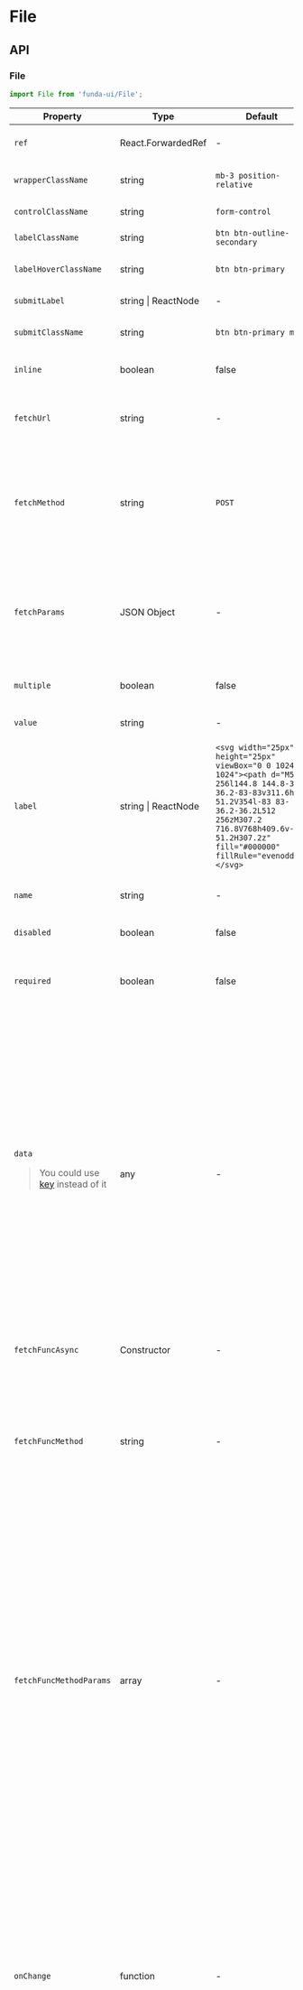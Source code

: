 # File


## API

### File
```js
import File from 'funda-ui/File';
```
| Property | Type | Default | Description |
| --- | --- | --- | --- |
| `ref` | React.ForwardedRef | - | It is the return element of this component.  |
| `wrapperClassName` | string | `mb-3 position-relative` | The class name of the control wrapper. |
| `controlClassName` | string | `form-control` | The class name of the control. |
| `labelClassName` | string | `btn btn-outline-secondary` | The class name of the label. |
| `labelHoverClassName` | string | `btn btn-primary` | The class name of the select button on hover. |
| `submitLabel` | string \| ReactNode | - | Specifies a label for submit button |
| `submitClassName` | string | `btn btn-primary mt-2` | The class name of the submit button. |
| `inline` | boolean | false | If true the group are on the same horizontal row. |
| `fetchUrl` | string | - | If the URL exists, it is passed using the default fetch method ([Fetch API](https://developer.mozilla.org/en-US/docs/Web/API/Fetch_API/Using_Fetch)). |
| `fetchMethod` | string | `POST` | The request's method (GET, POST, etc.) <blockquote>Valid when the `fetchUrl` attribute is not empty</blockquote>|
| `fetchParams` | JSON Object | - | Set of query parameters in the request <blockquote>Valid when the `fetchUrl` attribute is not empty</blockquote> |
| `multiple` | boolean | false | A file upload field that accepts multiple values |
| `value` | string | - | Set a default value for this control |
| `label` | string \| ReactNode | `<svg width="25px" height="25px" viewBox="0 0 1024 1024"><path d="M512 256l144.8 144.8-36.2 36.2-83-83v311.6h-51.2V354l-83 83-36.2-36.2L512 256zM307.2 716.8V768h409.6v-51.2H307.2z" fill="#000000" fillRule="evenodd"/></svg>` | It is used to specify a label for an element of a form. |
| `name` | string | - | Name is not deprecated when used with form fields. |
| `disabled` | boolean | false | Whether it is disabled |
| `required` | boolean | false | When present, it specifies that a field must be filled out before submitting the form. |
| `data`  <blockquote>You could use [key](https://react.dev/learn/rendering-lists#why-does-react-need-keys) instead of it</blockquote>  | any  | - | Incoming data, you can set the third parameter of `onComplete`. <blockquote>Changes in the `data` value will cause the component to re-render. It will be used when the value or content does not change when switching routes and needs to re-render the component or get the request.</blockquote> |
| `fetchFuncAsync` | Constructor | - | A method as a string from the constructor.  |
| `fetchFuncMethod` | string  | - | When the property is *true*, every time the select changes, a data request will be triggered. <br /><blockquote>The methord must be a Promise Object.</blockquote> |
| `fetchFuncMethodParams` | array  | - | The parameter passed by the method, it is an array. <br />Note: the first element is a query string, the second element is the number of queried data (usually a number), and then you can increase the third, or fourth, and more parameters. <br />Such as `['',0]`, `['',99,'string 1','string 2']` <br /><blockquote>There should be at least one parameter which is the query string.</blockquote> |
| `onChange` | function  | - | Call a function when the value of an HTML element is changed. It returns three callback values. <br /> <ol><li>The first is the file input (**HTML Element**)</li><li>The second parameter is submit button (**HTML Element**)</li><li> The third is current value (**[An object of FileList](https://developer.mozilla.org/en-US/docs/Web/API/FileList)**)</li></ol> |
| `onProgress` | function  | - | Call a function when upload is in progress. It returns three callback values. <br /> <ol><li>The first is (**[An object of FileList](https://developer.mozilla.org/en-US/docs/Web/API/FileList)**)</li><li>The second is the file input (**HTML Element**)</li><li>The last parameter is submit button (**HTML Element**)</li></ol> |
| `onComplete` | function  | - | Call a function when the modal is submitted. It returns four callback values. <br /> <ol><li>The one is the file input (**HTML Element**)</li><li>The second parameter is submit button (**HTML Element**)</li><li>The third parameter is the callback from backend (**JSON Object Literals**)</li><li>The last is incoming data from attribute `data`. (**Any**)</li></ol> |




It accepts all props which this control support.

## Examples

### Use the default [fetch](https://developer.mozilla.org/en-US/docs/Web/API/Fetch_API) method

```js
import React from "react";
import File from 'funda-ui/File';


export default () => {

    function handleChange(input: HTMLInputElement, submitEl: HTMLElement, value: any) {
        console.log(input, submitEl, value);
    }

    function handleComplete(input: HTMLInputElement, submitEl: HTMLElement, value: any) {
       console.log(input, value);
    }

    function handleProgress(files: any[], input: HTMLInputElement, submitEl: HTMLElement) {
        console.log(files);
    }

    return (
        <>
            <File 
                fetchUrl="http://api"
                fetchMethod="POST"
                fetchParams={{
                    Authorization: `Bearer xxxx-xxxx-xxxx-xxxx`,
                }}
                label="Select file" 
                labelClassName="btn btn-outline-secondary"       
                labelHoverClassName="btn btn-primary"
                submitLabel="Upload" 
                submitClassName="btn btn-primary mt-2"
                onChange={handleChange}
                onComplete={handleComplete}
                onProgress={handleProgress}
            />

        </>
    );
}
```


### Upload controls and buttons are on the same line

Use the `inline` attribute.


```js
import React from "react";
import File from 'funda-ui/File';

export default () => {
    return (
        <>
            <File 
                fetchUrl="http://api"
                fetchMethod="POST"
                fetchParams={{
                    Authorization: `Bearer xxxx-xxxx-xxxx-xxxx`,
                }}
                label="Select file" 
                labelClassName="btn btn-sm btn-outline-secondary px-0 border-0 text-primary"
                labelHoverClassName="btn btn-sm btn-outline-secondary px-0 border-0 text-primary"
                submitLabel="Upload" 
                submitClassName="btn btn-sm btn-primary"
                inline
            />

        </>
    );
}
```



### Use a custom API interface:



```js
import React from "react";
import File from 'funda-ui/File';


class UploadService {
    
    // `upto()` must be a Promise Object
    async upto(searchStr = '', limit = 0, otherParam = '') {

        console.log('searchStr: ', searchStr);
        console.log("limit: ", limit);
        console.log("otherParam (file data with stream): ", otherParam);

        // processing stream type via php/java/go/...
        // ...
        
        return {
            code: 0,
            message: 'OK',
            data: 'upload successfully'
        };
    }

}


export default () => {

    function handleChange(input: HTMLInputElement, submitEl: HTMLElement, value: any) {
        console.log(input, submitEl, value);
    }

    function handleComplete(input: HTMLInputElement, submitEl: HTMLElement, value: any) {
       console.log(input, value);
    }

    function handleProgress(files: any[], input: HTMLInputElement, submitEl: HTMLElement) {
        console.log(files);
    }


    return (
        <>
            <File 
                fetchFuncAsync={new UploadService}
                fetchFuncMethod="upto"
                fetchFuncMethodParams={['',0]}
                label="Select file" 
                labelClassName="btn btn-outline-secondary"       
                labelHoverClassName="btn btn-primary"
                submitLabel="Upload" 
                submitClassName="btn btn-primary mt-2"
                onChange={handleChange}
                onComplete={handleComplete}
                onProgress={handleProgress}
            />

        </>
    );
}
```





### Access streams of data with this component


```js
import React, { useState } from "react";
import File from 'funda-ui/File';


export default () => {

    const [filesData, setFilesData] = useState<any[]>([]);

    const getExt = (filename: string) => {
        const ext = /^.+\.([^.]+)$/.exec(filename);
        return ext == null ? "" : ext[1];
    };



    /**
     * base64 to ArrayBuffer
     * @param {String} data 
     * @returns {ArrayBuffer}
     */
    /*
    @returns:

    ArrayBuffer(522240)

        byteLength: 522240
        detached: false
        maxByteLength: 522240
        resizable: false
        [[Prototype]]: ArrayBuffer
        [[Int8Array]]: Int8Array(522240)
        [[Uint8Array]]: Uint8Array(522240)
        [[Int16Array]]: Int16Array(261120)
        [[Int32Array]]: Int32Array(130560)
        [[ArrayBufferByteLength]]: 522240
        [[ArrayBufferData]]: 673
    */
    function base64ToArrayBuffer(data) {

        let res = data;
        if (data.indexOf('base64,') >= 0) {
            res = data.split('base64,')[1];
        }

        //
        const binaryString = atob(res);
        const bytes = new Uint8Array(binaryString.length);
        for (let i = 0; i < binaryString.length; i++) {
            bytes[i] = binaryString.charCodeAt(i);
        }
        return bytes.buffer;
    }

    /**
     * ArrayBuffer to Uint8Array
     * @param {ArrayBuffer} data 
     * @returns {Uint8Array}
     */
    /*
    @returns:

    Uint8Array(522240) [208, 207, 17, 224, 161, 177, 26, 225, 0, 0, ......]
    */
    function arrayBufferToUint8Array(data) {
        const bytes = new Uint8Array(data);
        return bytes;
    }




    function handleChange(input: HTMLInputElement, submitEl: HTMLElement, value: any) {
        setFilesData([]);
        console.log(input, submitEl, value);
    }

    function handleComplete(input: HTMLInputElement, submitEl: HTMLElement, value: any) {
       console.log(input, value);
    }

    function handleProgress(files: any[], input: HTMLInputElement, submitEl: HTMLElement) {
        if (files.length === 0) {
            alert('Please select a file')
            return;
        } else {

            // setFilesData
            [].slice.call(files).forEach((file: any) => {
             
                const size = file.size;
                const mimeType = file.type;
                const name = file.name;
                const ext = getExt(name);


                // get file content
                const reader = new FileReader();
                reader.addEventListener('load', (event) => {
                    const b64string = (event.currentTarget as any).result;
                    const arrayBufferData = base64ToArrayBuffer(b64string);
                    const uint8ArrayData = arrayBufferToUint8Array(arrayBufferData);

                    console.log(b64string);
                    console.log(arrayBufferData);
                    console.log(uint8ArrayData);

                    // save to database
                    // ...


            
                });
                reader.readAsDataURL(file);

                
                setFilesData((prevState: any) => [...prevState, {
                    size, 
                    mimeType,
                    name,
                    ext
                }]);

            });

            
        }
    }


    return (
        <>
            <p>{JSON.stringify(filesData)}</p>
            <File 
                label="Select file" 
                labelClassName="btn btn-outline-secondary"       
                labelHoverClassName="btn btn-primary"
                submitLabel="Upload" 
                submitClassName="btn btn-primary mt-2"
                onChange={handleChange}
                onComplete={handleComplete}
                onProgress={handleProgress}
                multiple
            />

        </>
    );
}
```